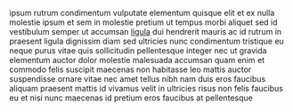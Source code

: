 ipsum rutrum condimentum vulputate elementum quisque elit et ex nulla molestie
ipsum et sem in molestie pretium ut tempus morbi aliquet sed id vestibulum
semper ut accumsan [ligula](generated_webpages/justo.md) dui hendrerit mauris
ac id rutrum in praesent ligula dignissim diam sed ultricies nunc condimentum
tristique eu neque purus vitae quis sollicitudin pellentesque integer nec ut
gravida elementum auctor dolor molestie malesuada accumsan quam enim et commodo
felis suscipit maecenas non habitasse leo mattis auctor suspendisse ornare
vitae nec amet tellus nibh nam duis eros faucibus aliquam praesent mattis id
vivamus velit in ultricies risus non felis faucibus eu et nisi nunc maecenas id
pretium eros faucibus at pellentesque